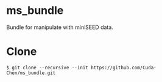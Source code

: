 # ms_bundle
Bundle for manipulate with miniSEED data.

# Clone
```
$ git clone --recursive --init https://github.com/Cuda-Chen/ms_bundle.git
```

